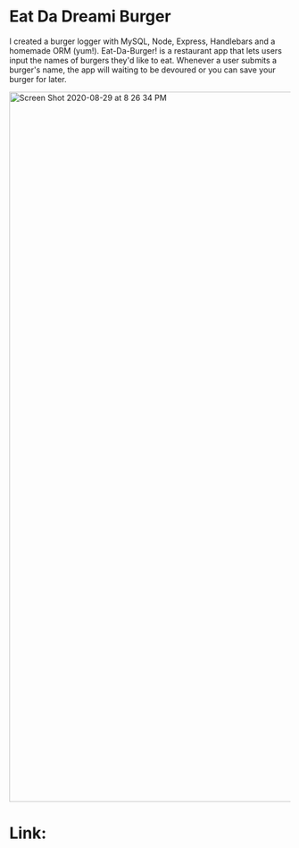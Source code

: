 # Eat Da Dreami Burger

I created a burger logger with MySQL, Node, Express, Handlebars and a homemade ORM (yum!). Eat-Da-Burger! is a restaurant app that lets users input the names of burgers they'd like to eat. Whenever a user submits a burger's name, the app will waiting to be devoured or you can save your burger for later.

<img width="1270" alt="Screen Shot 2020-08-29 at 8 26 34 PM" src="https://user-images.githubusercontent.com/65183415/91648490-8f357400-ea36-11ea-9931-1b9213ecb955.png">


# Link:
